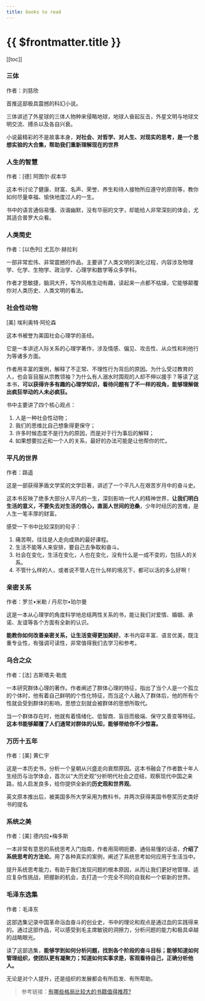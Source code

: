 ```yaml
---
title: books to read
---
```


# {{ $frontmatter.title }}

[[toc]]

### 三体

作者：刘慈欣

首推这部极具震撼的科幻小说。

三体讲述了外星球的三体人物种来侵略地球，地球人奋起反击，外星文明与地球文明交流、搏杀以及各自兴衰。

小说最精彩的不是故事本身，**对社会、对哲学、对人生、对现实的思考，是一个思想实验的大合集，帮助我们重新理解现在的世界**

### 人生的智慧

作者：[德] 阿图尔·叔本华

这本书讨论了健康、财富、名声、荣誉、养生和待人接物所应遵守的原则等，教你如何尽量幸福、愉快地度过人的一生。

书中的语言通俗易懂、诙谐幽默，没有华丽的文字，却能给人非常深刻的体会，尤其适合普罗大众看。

### 人类简史

作者：[以色列] 尤瓦尔·赫拉利

一部非常宏伟、非常震撼的作品，主要讲了人类文明的演化过程，内容涉及物理学、化学、生物学、政治学、心理学和数学等众多学科。

作者才思敏捷，脑洞大开，写作风格生动有趣，读起来一点都不枯燥，它能够颠覆你对人类历史、人类文明的看法。

### 社会性动物

[美] 埃利奥特·阿伦森

这本书被誉为美国社会心理学的圣经。

它是一本讲述人际关系的心理学著作，涉及情感、偏见、攻击性、从众性和利他行为等诸多方面。

作者用丰富的案例，解释了不正常、不理性行为背后的原因。为什么受过教育的人，也会盲目服从宗教领袖？为什么有人溺水时围观的人却不伸以援手？等读了这本书，**可以获得许多有趣的心理学知识，看待问题有了不一样的视角，能够理解做出疯狂举动的人未必疯狂。**

书中主要讲了四个核心观点：

1. 人是一种社会性动物；
2. 我们的思维比自己想象得更保守；
3. 许多时候态度不是行为的原因，而是对于行为事后的解释；
4. 如果想要拉近和一个人的关系，最好的办法可能是让他帮你的忙。

### 平凡的世界

作者：路遥

这是一部获得茅盾文学奖的文学巨著，讲述了一个平凡人在艰苦岁月中的奋斗史。

这本书反映了绝多大部分人平凡的一生，深刻影响一代人的精神世界，**让我们明白生活的意义，不要失去对生活的信心，直面人世间的沧桑**，少年时经历的苦难，是人生一笔丰厚的财富。

感受一下书中比较深刻的句子：

1. 痛苦啊，往往是人走向成熟的最好课程。
2. 生活不能等人来安排，要自己去争取和奋斗。
3. 社会在变化，生活在变化，人也在变化，没有什么是一成不变的，包括人的关系。
4. 不管什么样的人，或者说不管人在什么样的境况下，都可以活的多么好啊！

### 亲密关系

作者：罗兰•米勒 / 丹尼尔•珀尔曼

这是一本从心理学的角度科学地总结两性关系的书，能让我们对爱情、婚姻、承诺、友谊等各个方面有全新的认识。

**能教你如何改善亲密关系，让生活变得更加美好**。本书内容丰富、语言优美，既注重专业性，有强调可读性，非常值得我们去学习和参考。

### 乌合之众

作者：[法] 古斯塔夫·勒庞

一本研究群体心理的著作。作者阐述了群体心理的特征，指出了当个人是一个孤立的个体时，他有着自己鲜明的个性化特征，而当这个人融入了群体后，他的所有个性就会受到群体的影响，思想立刻就会被群体的思想所取代。

当一个群体存在时，他就有着情绪化、低智商、盲目而极端、保守又善变等特征。**这本书能够颠覆了人们通常对群体的认知，能够带给你不少惊喜。**

### 万历十五年

作者：[美] 黄仁宇

这是一本历史书，分析一个皇朝从兴盛走向衰颓原因。这本书融会了作者数十年人生经历与治学体会，首次以“大历史观”分析明代社会之症结，观察现代中国之来路，给人启发良多，给你提供全新的**历史观和世界观**。

英文原本推出后，被美国多所大学采用为教科书，并两次获得美国书卷奖历史类好书的提名

### 系统之美

作者：[美] 德内拉•梅多斯

一本非常有意思的系统思考入门指南，作者用简明扼要、通俗易懂的话语，**介绍了系统思考的方法论**。用了各种真实的案例，阐述了系统思考如何应用于生活当中。

提升系统思考能力，有助于我们发现问题的根本原因，从而让我们更好地管理、适应复杂性挑战，把握新的机会，去打造一个完全不同的自我和一个崭新的世界。

### 毛泽东选集

作者：毛泽东

这部选集记录中国革命浴血奋斗的创业史，书中的理论和观点是通过血的实践得来的。通过这部作品，可以感受到毛主席敏锐的洞擦力，分析问题的能力和极具卓越的战略眼光。

读了这部选集，**能够学到如何分析问题，找到各个阶段的奋斗目标；能够知道如何管理组织，使团队更有凝聚力；知道如何实事求是，客观看待自己，正确分析他人。**

无论是对个人提升，还是组织的发展都会有所启发、有所帮助。

> 参考链接：[有哪些格局比较大的书籍值得推荐?](https://www.zhihu.com/question/52815813/answer/940601393)
